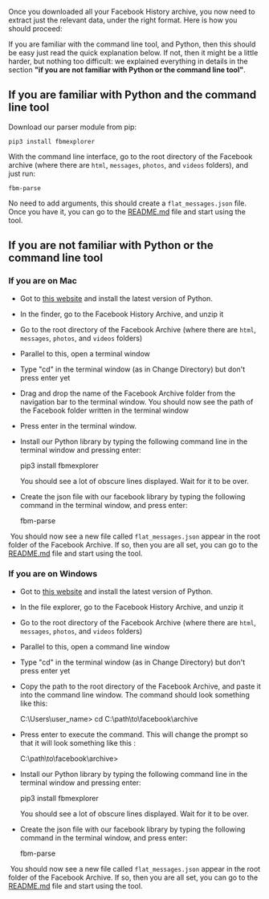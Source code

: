 Once you downloaded all your Facebook History archive, you now need to extract just the relevant data, under the right format. Here is how you should proceed:

If you are familiar with the command line tool, and Python, then this should be easy just read the quick explanation below. If not, then it might be a little harder, but nothing too difficult: we explained everything in details in the section **"if you are not familiar with Python or the command line tool"**.

## If you are familiar with Python and the command line tool

Download our parser module from pip:

    pip3 install fbmexplorer

With the command line interface, go to the root directory of the Facebook archive (where there are ``html``, ``messages``, ``photos``, and ``videos`` folders), and just run:

    fbm-parse
    
No need to add arguments, this should create a ``flat_messages.json`` file. Once you have it, you can go to the <a href="/README.md"> README.md</a> file and start using the tool.


## If you are not familiar with Python or the command line tool

### If you are on Mac

- Got to [this website](https://www.python.org/downloads/) and install the latest version of Python. 
- In the finder, go to the Facebook History Archive, and unzip it
- Go to the root directory of the Facebook Archive (where there are ``html``, ``messages``, ``photos``, and ``videos`` folders)
- Parallel to this, open a terminal window
- Type "cd" in the terminal window (as in Change Directory) but don't press enter yet
- Drag and drop the name of the Facebook Archive folder from the navigation bar to the terminal window. You should now see the path of the Facebook folder written in the terminal window
- Press enter in the terminal window.
- Install our Python library by typing the following command line in the terminal window and pressing enter:

    pip3 install fbmexplorer
    
  You should see a lot of obscure lines displayed. Wait for it to be over.
- Create the json file with our facebook library by typing the following command in the terminal window, and press enter:

    fbm-parse
    
  You should now see a new file called ``flat_messages.json`` appear in the root folder of the Facebook Archive. If so, then you are all set, you can go to the <a href="/README.md"> README.md</a> file and start using the tool.
  
  ### If you are on Windows

- Got to [this website](https://www.python.org/downloads/) and install the latest version of Python. 
- In the file explorer, go to the Facebook History Archive, and unzip it
- Go to the root directory of the Facebook Archive (where there are ``html``, ``messages``, ``photos``, and ``videos`` folders)
- Parallel to this, open a command line window
- Type "cd" in the terminal window (as in Change Directory) but don't press enter yet
- Copy the path to the root directory of the Facebook Archive, and paste it into the command line window. The command should look something like this:

    C:\Users\user_name> cd C:\path\to\facebook\archive
    
- Press enter to execute the command. This will change the prompt so that it will look something like this : 

    C:\path\to\facebook\archive>

- Install our Python library by typing the following command line in the terminal window and pressing enter:

    pip3 install fbmexplorer
    
  You should see a lot of obscure lines displayed. Wait for it to be over.
- Create the json file with our facebook library by typing the following command in the terminal window, and press enter:

    fbm-parse
    
  You should now see a new file called ``flat_messages.json`` appear in the root folder of the Facebook Archive. If so, then you are all set, you can go to the <a href="/README.md"> README.md</a> file and start using the tool.


